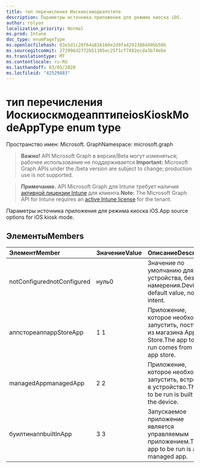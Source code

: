 ```yaml
---
title: тип перечисления Иоскиоскмодеапптипе
description: Параметры источника приложения для режима киоска iOS.
author: rolyon
localization_priority: Normal
ms.prod: Intune
doc_type: enumPageType
ms.openlocfilehash: 03e5d1c20f64a816160e2d9fa4292388d49bb50b
ms.sourcegitcommit: 272996d2772b51105ec25f1cf7482ecda3b74ebe
ms.translationtype: MT
ms.contentlocale: ru-RU
ms.lasthandoff: 03/05/2020
ms.locfileid: "42529883"
---
```

# <a name="ioskioskmodeapptype-enum-type"></a><span data-ttu-id="5603e-103">тип перечисления Иоскиоскмодеапптипе</span><span class="sxs-lookup"><span data-stu-id="5603e-103">iosKioskModeAppType enum type</span></span>

<span data-ttu-id="5603e-104">Пространство имен: Microsoft. Graph</span><span class="sxs-lookup"><span data-stu-id="5603e-104">Namespace: microsoft.graph</span></span>

> <span data-ttu-id="5603e-105">**Важно!** API Microsoft Graph в версии/Beta могут изменяться; рабочее использование не поддерживается.</span><span class="sxs-lookup"><span data-stu-id="5603e-105">**Important:** Microsoft Graph APIs under the /beta version are subject to change; production use is not supported.</span></span>

> <span data-ttu-id="5603e-106">**Примечание.** API Microsoft Graph для Intune требует наличия [активной лицензии Intune](https://go.microsoft.com/fwlink/?linkid=839381) для клиента.</span><span class="sxs-lookup"><span data-stu-id="5603e-106">**Note:** The Microsoft Graph API for Intune requires an [active Intune license](https://go.microsoft.com/fwlink/?linkid=839381) for the tenant.</span></span>

<span data-ttu-id="5603e-107">Параметры источника приложения для режима киоска iOS.</span><span class="sxs-lookup"><span data-stu-id="5603e-107">App source options for iOS kiosk mode.</span></span>

## <a name="members"></a><span data-ttu-id="5603e-108">Элементы</span><span class="sxs-lookup"><span data-stu-id="5603e-108">Members</span></span>
|<span data-ttu-id="5603e-109">Элемент</span><span class="sxs-lookup"><span data-stu-id="5603e-109">Member</span></span>|<span data-ttu-id="5603e-110">Значение</span><span class="sxs-lookup"><span data-stu-id="5603e-110">Value</span></span>|<span data-ttu-id="5603e-111">Описание</span><span class="sxs-lookup"><span data-stu-id="5603e-111">Description</span></span>|
|:---|:---|:---|
|<span data-ttu-id="5603e-112">notConfigured</span><span class="sxs-lookup"><span data-stu-id="5603e-112">notConfigured</span></span>|<span data-ttu-id="5603e-113">нуль</span><span class="sxs-lookup"><span data-stu-id="5603e-113">0</span></span>|<span data-ttu-id="5603e-114">Значение по умолчанию для устройства, без намерения.</span><span class="sxs-lookup"><span data-stu-id="5603e-114">Device default value, no intent.</span></span>|
|<span data-ttu-id="5603e-115">аппстореапп</span><span class="sxs-lookup"><span data-stu-id="5603e-115">appStoreApp</span></span>|<span data-ttu-id="5603e-116">1 </span><span class="sxs-lookup"><span data-stu-id="5603e-116">1</span></span>|<span data-ttu-id="5603e-117">Приложение, которое необходимо запустить, поступает из магазина App Store.</span><span class="sxs-lookup"><span data-stu-id="5603e-117">The app to be run comes from the app store.</span></span>|
|<span data-ttu-id="5603e-118">managedApp</span><span class="sxs-lookup"><span data-stu-id="5603e-118">managedApp</span></span>|<span data-ttu-id="5603e-119">2 </span><span class="sxs-lookup"><span data-stu-id="5603e-119">2</span></span>|<span data-ttu-id="5603e-120">Приложение, которое необходимо запустить, встроено в устройство.</span><span class="sxs-lookup"><span data-stu-id="5603e-120">The app to be run is built into the device.</span></span>|
|<span data-ttu-id="5603e-121">буилтинапп</span><span class="sxs-lookup"><span data-stu-id="5603e-121">builtInApp</span></span>|<span data-ttu-id="5603e-122">3 </span><span class="sxs-lookup"><span data-stu-id="5603e-122">3</span></span>|<span data-ttu-id="5603e-123">Запускаемое приложение является управляемым приложением.</span><span class="sxs-lookup"><span data-stu-id="5603e-123">The app to be run is a managed app.</span></span>|



